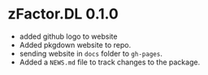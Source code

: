 # zFactor.DL 0.1.0

* added github logo to website
* Added pkgdown website to repo.
* sending website in `docs` folder to `gh-pages`.
* Added a `NEWS.md` file to track changes to the package.
